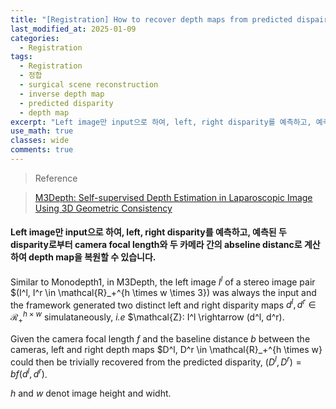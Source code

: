 ```yaml
---
title: "[Registration] How to recover depth maps from predicted dispairty"
last_modified_at: 2025-01-09
categories:
  - Registration
tags:
  - Registration
  - 정합
  - surgical scene reconstruction
  - inverse depth map
  - predicted disparity
  - depth map
excerpt: "Left image만 input으로 하여, left, right disparity를 예측하고, 예측된 두 disparity로부터 camera focal length와 두 카메라 간의 abseline distanc로 계산하여 depth map을 복원할 수 있습니다."
use_math: true
classes: wide
comments: true
---
```


> Reference

> [M3Depth: Self-supervised Depth Estimation in Laparoscopic Image Using 3D Geometric Consistency](https://arxiv.org/pdf/2208.08407)

#### Left image만 input으로 하여, left, right disparity를 예측하고, 예측된 두 disparity로부터 camera focal length와 두 카메라 간의 abseline distanc로 계산하여 depth map을 복원할 수 있습니다.

Similar to Monodepth1, in M3Depth, the left image $I^l$ of a stereo image pair $(I^l, I^r \in \mathcal{R}_+^{h \times w \times 3}) was always the input and the framework generated two distinct left and right disparity maps $d^l, d^r \in \mathcal{R}_+^{h \times w}$ simulataneously, _i.e_ $\mathcal{Z}: I^l \rightarrow (d^l, d^r).

Given the camera focal length $f$ and the baseline distance $b$ between the cameras, left and right depth maps $D^l, D^r \in \mathcal{R}_+^{h \times w} could then be trivially recovered from the predicted disparity, $(D^l, D^r) = bf(d^l, d^r)$.

$h$ and $w$ denot image height and widht.

